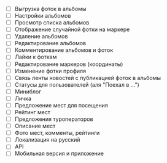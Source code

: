 - [ ] Выгрузка фоток в альбомы 
- [ ] Настройки альбомов
- [ ] Просмотр списка альбомов
- [ ] Отображение случайной фотки на маркере
- [ ] Удаление альбомов
- [ ] Редактирование альбомов
- [ ] Комментирование альбомов и фоток
- [ ] Лайки к фоткам
- [ ] Редактирование маркеров (координаты)
- [ ] Изменение фотки профиля
- [ ] Связь ленты новостей с публикацией фоток в альбомы
- [ ] Статусы для пользователей (аля "Поехал в ...")
- [ ] Миниблог
- [ ] Личка
- [ ] Предложение мест для посещения
- [ ] Рейтинг мест
- [ ] Предложения туроператоров
- [ ] Описание мест
- [ ] Фото мест, комменты, рейтинги
- [ ] Локализация на русский
- [ ] API
- [ ] Мобильная версия и приложение